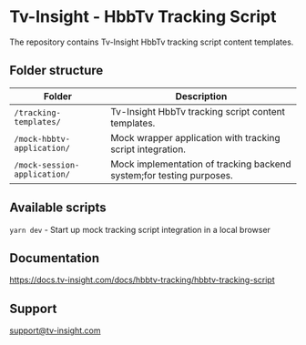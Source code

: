 # Tv-Insight - HbbTv Tracking Script

The repository contains Tv-Insight HbbTv tracking script content templates.

## Folder structure
| Folder                       | Description                                                          |
|------------------------------|----------------------------------------------------------------------|
| `/tracking-templates/`       | Tv-Insight HbbTv tracking script content templates.                  |
| `/mock-hbbtv-application/`   | Mock wrapper application with tracking script integration.           |
| `/mock-session-application/` | Mock implementation of tracking backend system;for testing purposes. |

## Available scripts

`yarn dev` - Start up mock tracking script integration in a local browser

## Documentation
https://docs.tv-insight.com/docs/hbbtv-tracking/hbbtv-tracking-script

## Support
[support@tv-insight.com](email:support@tv-insight.com)
